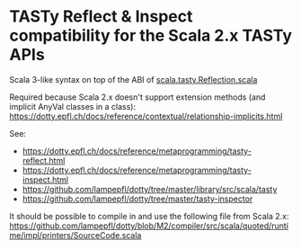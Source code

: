# TASTy Reflect & Inspect compatibility for the Scala 2.x TASTy APIs

Scala 3-like syntax on top of the ABI of [scala.tasty.Reflection.scala](https://github.com/lampepfl/dotty/blob/M2/library/src/scala/quoted/Quotes.scala)

Required because Scala 2.x doesn't support extension methods (and implicit AnyVal classes in a class):
https://dotty.epfl.ch/docs/reference/contextual/relationship-implicits.html

See:
* https://dotty.epfl.ch/docs/reference/metaprogramming/tasty-reflect.html
* https://dotty.epfl.ch/docs/reference/metaprogramming/tasty-inspect.html
* https://github.com/lampepfl/dotty/tree/master/library/src/scala/tasty
* https://github.com/lampepfl/dotty/tree/master/tasty-inspector

It should be possible to compile in and use the following file from Scala 2.x:
https://github.com/lampepfl/dotty/blob/M2/compiler/src/scala/quoted/runtime/impl/printers/SourceCode.scala